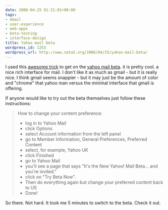 ```yaml
---
date: 2006-04-25 01:21:01+00:00
tags:
- email
- user-experience
- web-apps
- beta-testing
- interface-design
title: Yahoo mail beta
wordpress_id: 1253
wordpress_url: http://www.nata2.org/2006/04/25/yahoo-mail-beta/
---
```


I used this <a href="http://googlesystem.blogspot.com/2006/04/get-yahoo-mail-beta.html">awesome trick</a> to get on the <a href="http://whatsnew.mail.yahoo.com/">yahoo mail beta</a>. it is pretty cool. a nice rich interface for mail. I don't like it as much as gmail - but it is really nice. I think gmail seems snappier - but it may just be the amount of color and "chrome" that yahoo man versus the minimal interface that gmail is offering.

If anyone would like to try out the beta themselves just follow these instructions:
<blockquote>How to change your content preference:
<ul>
	<li>log in to Yahoo Mail</li>
	<li>click Options</li>
	<li>select Account information from the left panel</li>
	<li>go to Member Information, General Preferences, Preferred Content</li>
	<li>select, for example, Yahoo UK</li>
	<li>click Finished</li>
	<li>go to Yahoo Mail</li>
	<li>you'll see a page that says "It's the New Yahoo! Mail Beta... and you're invited."</li>
	<li>click on "Try Beta Now".</li>
	<li>Then do everything again but change your preferred content back to US</li>
	<li>Done!</li>
</ul>
</blockquote>
So there. Not hard. It took me 5 minutes to switch to the beta. Check it out.